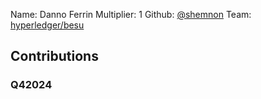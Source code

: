 Name: Danno Ferrin
Multiplier: 1
Github: [@shemnon](https://github.com/shemnon)
Team: [hyperledger/besu](https://github.com/hyperledger/besu/pulls?q=author%3Ashemnon)

## Contributions
### Q42024
